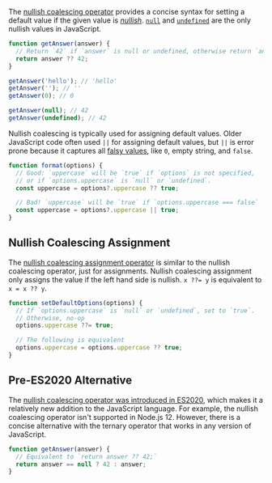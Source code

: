 The [nullish coalescing operator](https://developer.mozilla.org/en-US/docs/Web/JavaScript/Reference/Operators/Nullish_coalescing) provides a concise syntax for setting a default value if the given value is _[nullish](/tutorials/fundamentals/falsy#nullish-values)_.
[`null`](/tutorials/fundamentals/null) and [`undefined`](/tutorials/fundamentals/undefined-check) are the only nullish values in JavaScript.

```javascript
function getAnswer(answer) {
  // Return `42` if `answer` is null or undefined, otherwise return `answer`
  return answer ?? 42;
}

getAnswer('hello'); // 'hello'
getAnswer(''); // ''
getAnswer(0); // 0

getAnswer(null); // 42
getAnswer(undefined); // 42
```

Nullish coalescing is typically used for assigning default values.
Older JavaScript code often used `||` for assigning default values, but `||` is error prone because it captures all [falsy values](/tutorials/fundamentals/falsy), like `0`, empty string, and `false`.

```javascript
function format(options) {
  // Good: `uppercase` will be `true` if `options` is not specified,
  // or if `options.uppercase` is `null` or `undefined`.
  const uppercase = options?.uppercase ?? true;

  // Bad! `uppercase` will be `true` if `options.uppercase === false`
  const uppercase = options?.uppercase || true;
}
```

## Nullish Coalescing Assignment

The [nullish coalescing assignment operator](https://developer.mozilla.org/en-US/docs/Web/JavaScript/Reference/Operators/Nullish_coalescing_assignment) is similar to the nullish coalescing operator, just for assignments.
Nullish coalescing assignment only assigns the value if the left hand side is nullish.
`x ??= y` is equivalent to `x = x ?? y`.

```javascript
function setDefaultOptions(options) {
  // If `options.uppercase` is `null` or `undefined`, set to `true`.
  // Otherwise, no-op
  options.uppercase ??= true;

  // The following is equivalent
  options.uppercase = options.uppercase ?? true;
}
```

## Pre-ES2020 Alternative

The [nullish coalescing operator was introduced in ES2020](https://2ality.com/2019/08/nullish-coalescing.html), which makes it a relatively new addition to the JavaScript language.
For example, the nullish coalescing operator isn't supported in Node.js 12.
However, there is a concise alternative with the ternary operator that works in any version of JavaScript.

```javascript
function getAnswer(answer) {
  // Equivalent to `return answer ?? 42;`
  return answer == null ? 42 : answer;
}
```